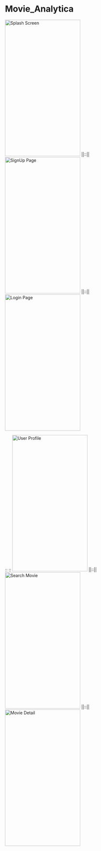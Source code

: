 # Movie_Analytica

<img src="https://user-images.githubusercontent.com/25931598/45235305-193e1c80-b2f6-11e8-9ed1-f5a77b4a835f.png" alt="Splash Screen" width="250" height="450">  ||::||  <img src="https://user-images.githubusercontent.com/25931598/45236101-86eb4800-b2f8-11e8-910b-a56ad31ed7bd.png" alt="SignUp Page" width="250" height="450" > ||::||<img src="https://user-images.githubusercontent.com/25931598/45236496-9c14a680-b2f9-11e8-9ae1-8cd0f1d414be.png" alt="Login Page" width="250" height="450" >

::
::
<img src="https://user-images.githubusercontent.com/25931598/45236585-db42f780-b2f9-11e8-8fab-e0d22ae03721.png" alt="User Profile" width="250" height="450">  ||::||  <img src="https://user-images.githubusercontent.com/25931598/45236609-f6156c00-b2f9-11e8-87a8-25ead9d3ea95.png" alt="Search Movie" width="250" height="450" > ||::||<img src="https://user-images.githubusercontent.com/25931598/45236649-1e9d6600-b2fa-11e8-9c0a-553b752c1fe0.png" alt="Movie Detail" width="250" height="450" >

